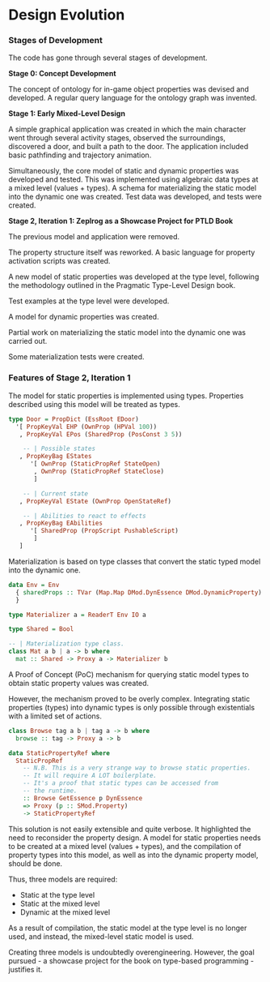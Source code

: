 # Design Evolution

### Stages of Development

The code has gone through several stages of development.

**Stage 0: Concept Development**

The concept of ontology for in-game object properties was devised and developed. A regular query language for the ontology graph was invented.

**Stage 1: Early Mixed-Level Design**

A simple graphical application was created in which the main character went through several activity stages, observed the surroundings, discovered a door, and built a path to the door. The application included basic pathfinding and trajectory animation.

Simultaneously, the core model of static and dynamic properties was developed and tested. This was implemented using algebraic data types at a mixed level (values + types). A schema for materializing the static model into the dynamic one was created. Test data was developed, and tests were created.

**Stage 2, Iteration 1: Zeplrog as a Showcase Project for PTLD Book**

The previous model and application were removed.

The property structure itself was reworked. A basic language for property activation scripts was created.

A new model of static properties was developed at the type level, following the methodology outlined in the Pragmatic Type-Level Design book.

Test examples at the type level were developed.

A model for dynamic properties was created.

Partial work on materializing the static model into the dynamic one was carried out.

Some materialization tests were created.

### Features of Stage 2, Iteration 1

The model for static properties is implemented using types. Properties described using this model will be treated as types.

```haskell
type Door = PropDict (EssRoot EDoor)
  '[ PropKeyVal EHP (OwnProp (HPVal 100))
   , PropKeyVal EPos (SharedProp (PosConst 3 5))

    -- | Possible states
   , PropKeyBag EStates
      '[ OwnProp (StaticPropRef StateOpen)
       , OwnProp (StaticPropRef StateClose)
       ]

    -- | Current state
   , PropKeyVal EState (OwnProp OpenStateRef)

    -- | Abilities to react to effects
   , PropKeyBag EAbilities
      '[ SharedProp (PropScript PushableScript)
       ]
   ]

```

Materialization is based on type classes that convert the static typed model into the dynamic one.

```haskell
data Env = Env
  { sharedProps :: TVar (Map.Map DMod.DynEssence DMod.DynamicProperty)
  }

type Materializer a = ReaderT Env IO a

type Shared = Bool

-- | Materialization type class.
class Mat a b | a -> b where
  mat :: Shared -> Proxy a -> Materializer b
```

A Proof of Concept (PoC) mechanism for querying static model types to obtain static property values was created.

However, the mechanism proved to be overly complex. Integrating static properties (types) into dynamic types is only possible through existentials with a limited set of actions.

```haskell
class Browse tag a b | tag a -> b where
  browse :: tag -> Proxy a -> b

data StaticPropertyRef where
  StaticPropRef
    -- N.B. This is a very strange way to browse static properties.
    -- It will require A LOT boilerplate.
    -- It's a proof that static types can be accessed from
    -- the runtime.
    :: Browse GetEssence p DynEssence
    => Proxy (p :: SMod.Property)
    -> StaticPropertyRef
```

This solution is not easily extensible and quite verbose. It highlighted the need to reconsider the property design. A model for static properties needs to be created at a mixed level (values + types), and the compilation of property types into this model, as well as into the dynamic property model, should be done.

Thus, three models are required:

- Static at the type level
- Static at the mixed level
- Dynamic at the mixed level

As a result of compilation, the static model at the type level is no longer used, and instead, the mixed-level static model is used.

Creating three models is undoubtedly overengineering. However, the goal pursued - a showcase project for the book on type-based programming - justifies it.
